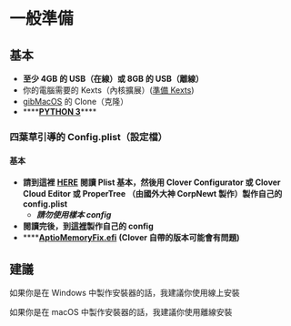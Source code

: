 # 一般準備

## 基本

* **至少 4GB 的 USB（在線）或 8GB 的 USB（離線）**
* 你的電腦需要的 Kexts（內核擴展）\([準備 Kexts](gathering-kexts.md)\)
* [gibMacOS](https://github.com/corpnewt/gibMacOS) 的 Clone（克隆）
* \*\*\*\*[**PYTHON 3**](https://www.python.org/downloads/)\*\*\*\*

### **四葉草引導的 Config.plist（設定檔）**

#### **基本**

* **請到這裡** [**HERE**](https://hackintosh.gitbook.io/-r-hackintosh-vanilla-desktop-guide/config.plist-basics) **閱讀 Plist 基本，然後用 Clover Configurator 或 Clover Cloud Editor 或 ProperTree （由國外大神 CorpNewt 製作）製作自己的 config.plist**
  * _**請勿使用樣本 config**_
* **閱讀完後，到**[**這裡**](../amd-clover-config.plist.md)**製作自己的 config**
* \*\*\*\*[**AptioMemoryFix.efi**](https://cdn.discordapp.com/attachments/251043252046659586/609234258732515329/AptioFix-R27-RELEASE.zip) **\(Clover 自帶的版本可能會有問題\)**

## 建議

如果你是在 Windows 中製作安裝器的話，我建議你使用線上安裝

如果你是在 macOS 中製作安裝器的話，我建議你使用離線安裝

